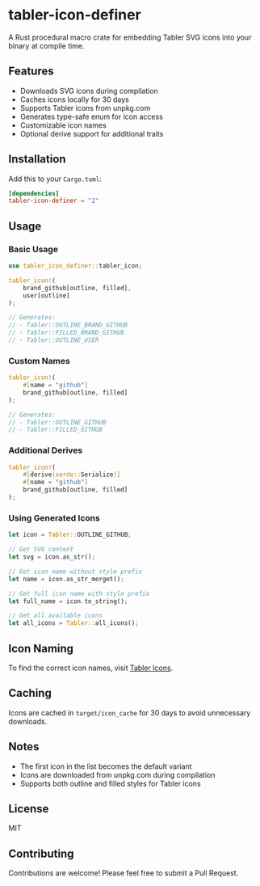 # tabler-icon-definer

A Rust procedural macro crate for embedding Tabler SVG icons into your binary at compile time.

## Features

- Downloads SVG icons during compilation
- Caches icons locally for 30 days
- Supports Tabler icons from unpkg.com
- Generates type-safe enum for icon access
- Customizable icon names
- Optional derive support for additional traits

## Installation

Add this to your `Cargo.toml`:

```toml
[dependencies]
tabler-icon-definer = "2"
```

## Usage

### Basic Usage

```rust
use tabler_icon_definer::tabler_icon;

tabler_icon!(
    brand_github[outline, filled],
    user[outline]
);

// Generates:
// - Tabler::OUTLINE_BRAND_GITHUB
// - Tabler::FILLED_BRAND_GITHUB
// - Tabler::OUTLINE_USER
```

### Custom Names

```rust
tabler_icon!(
    #[name = "github"]
    brand_github[outline, filled]
);

// Generates:
// - Tabler::OUTLINE_GITHUB
// - Tabler::FILLED_GITHUB
```

### Additional Derives

```rust
tabler_icon!(
    #[derive(serde::Serialize)]
    #[name = "github"]
    brand_github[outline, filled]
);
```

### Using Generated Icons

```rust
let icon = Tabler::OUTLINE_GITHUB;

// Get SVG content
let svg = icon.as_str();

// Get icon name without style prefix
let name = icon.as_str_merget();

// Get full icon name with style prefix
let full_name = icon.to_string();

// Get all available icons
let all_icons = Tabler::all_icons();
```

## Icon Naming

To find the correct icon names, visit [Tabler Icons](https://tabler.io/icons).

## Caching

Icons are cached in `target/icon_cache` for 30 days to avoid unnecessary downloads.

## Notes

- The first icon in the list becomes the default variant
- Icons are downloaded from unpkg.com during compilation
- Supports both outline and filled styles for Tabler icons

## License

MIT

## Contributing

Contributions are welcome! Please feel free to submit a Pull Request.
